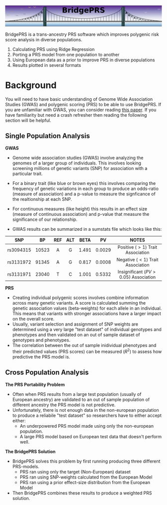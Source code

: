 ![Screenshot](img/slim/guide_logo1.png)



BridgePRS is a trans-ancestry PRS software which improves polygenic risk score analysis in diverse populations.

1. Calculating PRS using Ridge Regression
2. Porting a PRS model from one population to another
3. Using European data as a prior to improve PRS in diverse populations
4. Results plotted in several formats


# Background

You will need to have basic understanding of Genome Wide Association Studies (GWAS) and polygenic scoring (PRS) to be able to use BridgePRS. 
If you are unfamiliar with GWAS, you can consider reading [this paper](https://www.ncbi.nlm.nih.gov/pubmed/29484742).  If you have familiarity 
but need a crash refresher then reading the following section will be helpful. 

## Single Population Analysis 

**GWAS** 

- Genome wide association studies (GWAS) involve analyzing the genomes of a larger group of individuals.  This involves looking screening 
millions of genetic variants (SNP) for association with a particular trait.  
- For a binary trait (like blue or brown eyes) this involves comparing the frequency of genetic variations in each group to produce an odds-ratio (measure of association) and a p-value to measure the 
signficance of the realtionship at each SNP. 
- For continuous measures (like height) this results in an effect size (measure of continuous association) and p-value that measure the significance of our relationship.   

- GWAS results can be summarized in a sumstats file which looks like this: 


|SNP|BP|REF|ALT|BETA|PV|NOTES
|:-:|:-:|:-:|:-:|:-:|:-:|:-:|
|rs3094315|10523|A|G|1.491|0.0029|Positive ($>1$) Trait Association|
|rs3131972|91345|A|G|0.817|0.0008|Negative ($<1$) Trait Association|
|rs3131971|23040|T|C|1.001|0.5332|Insignificant ($PV>0.05$) Association|

**PRS**

- Creating individual polygenic scores involves combine information across many genetic variants.  A score is calculated summing the genetic association values (beta-weights) 
for each allele in an individual.  This means that variants with stronger associations have a larger impact on the overall score.  
- Usually, variant selection and assignment of SNP weights are determined using a very large "test dataset" of individual genotypes and phenotypes and 
then validated on an out of sample dataset of genotypes and phenotypes. 
- The correlation between the out of sample inidividual phenotypes and their predicted values (PRS scores) can be measured ($R^2$) to assess how predictive the PRS model is. 


## Cross Population Analysis 

**The PRS Portability Problem**

- Often when PRS results from a large test population (usually of European ancestry) are validated to an out of sample population of different ancestry the PRS model is not predictive.  
- Unfortunately, there is not enough data in the non-european population to produce a reliabile "test dataset" so researchers have to either accept either: 
    - An underpowered PRS model made using only the non-european population. 
    - A large PRS model based on European test data that doesn't perform well. 



**The BridgePRS Solution**

- BridgePRS solves this problem by first running producing three different PRS-models. 
    - PRS ran using only the target (Non-European) dataset  
    - PRS ran using SNP-weights calculated from the European Model 
    - PRS ran using a prior effect-size distribution from the European Model  
- Then BridgePRS combines these results to produce a weighted PRS solution. 













